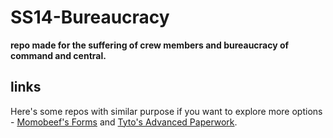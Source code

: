 # SS14-Bureaucracy

**repo made for the suffering of crew members and bureaucracy of command and central.**

## links

Here's some repos with similar purpose if you want to explore more options - [Momobeef's Forms](https://github.com/Moomoobeef/ss14-forms-txt) and [Tyto's Advanced Paperwork](https://github.com/TheTyto/SS14-Advanced-Paperwork/tree/main).
